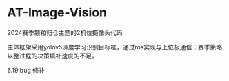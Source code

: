 # AT-Image-Vision
2024赛季颗粒归仓主题的2机位摄像头代码

主体框架采用yolov5深度学习识别目标框，通过ros实现与上位板通信；赛季策略以整过程的决策填补速度的不足。

6.19 bug 修补
